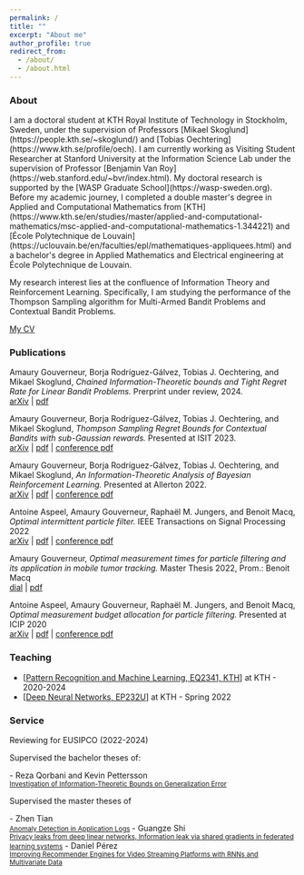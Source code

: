 ```yaml
---
permalink: /
title: ""
excerpt: "About me"
author_profile: true
redirect_from: 
  - /about/
  - /about.html
---
```

<h3>About</h3>
I am a doctoral student at KTH Royal Institute of Technology in Stockholm, Sweden, under the supervision of Professors [Mikael Skoglund](https://people.kth.se/~skoglund/) and [Tobias Oechtering](https://www.kth.se/profile/oech). I am currently working as Visiting Student Researcher at Stanford University at the Information Science Lab under the supervision of Professor [Benjamin Van Roy](https://web.stanford.edu/~bvr/index.html). My doctoral research is supported by the [WASP Graduate School](https://wasp-sweden.org). Before my academic journey, I completed a double master's degree in Applied and Computational Mathematics from [KTH](https://www.kth.se/en/studies/master/applied-and-computational-mathematics/msc-applied-and-computational-mathematics-1.344221) and [École Polytechnique de Louvain](https://uclouvain.be/en/faculties/epl/mathematiques-appliquees.html) and a bachelor's degree in Applied Mathematics and Electrical engineering at École Polytechnique de Louvain.  

My research interest lies at the confluence of Information Theory and Reinforcement Learning. Specifically, I am studying the performance of the Thompson Sampling algorithm for Multi-Armed Bandit Problems and Contextual Bandit Problems.

<a href="http://amaurygouverneur.github.io/files/CV_Amaury_Gouverneur_2024.pdf">My CV</a>


<h3>Publications</h3>
<p>Amaury Gouverneur, Borja Rodríguez-Gálvez, Tobias J. Oechtering, and Mikael Skoglund, <em>Chained Information-Theoretic bounds and Tight Regret Rate for Linear Bandit Problems.</em> Prerprint under review, 2024.  <br> <a href="https://arxiv.org/abs/2403.03361">arXiv</a> | <a href="http://amaurygouverneur.github.io/files/chained_information_theoretic_bounds.pdf">pdf</a> </p>

<p>Amaury Gouverneur, Borja Rodríguez-Gálvez, Tobias J. Oechtering, and Mikael Skoglund, <em>Thompson Sampling Regret Bounds for Contextual Bandits with sub-Gaussian rewards.</em> Presented at ISIT 2023.  <br> <a href="https://arxiv.org/pdf/2304.13593.pdf">arXiv</a> | <a href="http://amaurygouverneur.github.io/files/TS_regret_bounds_for_contextual_bandits_with_sub_gaussian_rewards.pdf">pdf</a> | <a href="https://ieeexplore.ieee.org/abstract/document/10206792">conference pdf</a>  </p>

<p>Amaury Gouverneur, Borja Rodríguez-Gálvez, Tobias J. Oechtering, and Mikael Skoglund, <em>An Information-Theoretic Analysis of Bayesian Reinforcement Learning.</em> Presented at Allerton 2022.  <br> <a href="https://arxiv.org/abs/2207.08735">arXiv</a> | <a href="http://amaurygouverneur.github.io/files/an_information_theoretic_analysis_of_Bayesian_RL.pdf">pdf</a> | <a href="https://ieeexplore.ieee.org/abstract/document/9929353">conference pdf</a>  </p>

<p>Antoine Aspeel, Amaury Gouverneur, Raphaël M. Jungers, and Benoit Macq, <em>Optimal intermittent particle filter.</em> IEEE Transactions on Signal Processing 2022 <br> <a href="https://arxiv.org/abs/2207.08735">arXiv</a> | <a href="http://amaurygouverneur.github.io/files/an_information_theoretic_analysis_of_Bayesian_RL.pdf">pdf</a> | <a href="https://ieeexplore.ieee.org/abstract/document/9929353">conference pdf</a>  </p>

<p>Amaury Gouverneur, <em>Optimal measurement times for particle filtering and its application in mobile tumor tracking.</em> Master Thesis 2022, Prom.: Benoit Macq <br> <a href="https://dial.uclouvain.be/downloader/downloader.php?pid=thesis%3A25377&datastream=PDF_01&cover=cover-mem">dial</a> | <a href="http://amaurygouverneur.github.io/files/an_information_theoretic_analysis_of_Bayesian_RL.pdf">pdf</a> </p>

<p>Antoine Aspeel, Amaury Gouverneur, Raphaël M. Jungers, and Benoit Macq, <em>Optimal measurement budget allocation for particle filtering.</em> Presented at ICIP 2020 <br> <a href="https://arxiv.org/abs/2207.08735">arXiv</a> | <a href="http://amaurygouverneur.github.io/files/an_information_theoretic_analysis_of_Bayesian_RL.pdf">pdf</a> | <a href="https://ieeexplore.ieee.org/abstract/document/9929353">conference pdf</a>  </p>

<h3>Teaching</h3>

- [<a href="https://www.kth.se/student/kurser/kurs/EQ2341?l=en">Pattern Recognition and Machine Learning, EQ2341, KTH</a>] at KTH - 2020-2024
- [<a href="https://www.kth.se/en/om/nyheter/centrala-nyheter/samarbete-bakom-unik-spetsutbildning-inom-ai-1.1033451">Deep Neural Networks, EP232U</a>] at KTH - Spring 2022

<h3>Service</h3>

<p>Reviewing for EUSIPCO (2022-2024)</p>
<p>Supervised the bachelor theses of: </p>
  - Reza Qorbani and Kevin Pettersson
  <br /><small> <a href="http://kth.diva-portal.org/smash/record.jsf?aq2=%5B%5B%5D%5D&c=15&af=%5B%5D&searchType=LIST_LATEST&sortOrder2=title_sort_asc&query=&language=en&pid=diva2%3A1736009&aq=%5B%5B%5D%5D&sf=all&aqe=%5B%5D&sortOrder=author_sort_asc&onlyFullText=false&noOfRows=50&dswid=-4659">Investigation of Information-Theoretic Bounds on Generalization Error</a> </small>
<p>Supervised the master theses of</p>
  - Zhen Tian
  <br /><small> <a href="https://aaltodoc.aalto.fi/handle/123456789/119370">Anomaly Detection in Application Logs</a>  </small>
  - Guangze Shi
  <br /><small> <a href="https://kth.diva-portal.org/smash/record.jsf?aq2=%5B%5B%5D%5D&c=21&af=%5B%5D&searchType=LIST_LATEST&sortOrder2=title_sort_asc&query=&language=sv&pid=diva2%3A1728674&aq=%5B%5B%5D%5D&sf=all&aqe=%5B%5D&sortOrder=author_sort_asc&onlyFullText=false&noOfRows=50&dswid=8498">Privacy leaks from deep linear networks, Information leak via shared gradients in federated learning systems</a></small>
  - Daniel Pérez
  <br /><small><a href="http://kth.diva-portal.org/smash/record.jsf?pid=diva2%3A1714150&dswid=-4335">Improving Recommender Engines for Video Streaming Platforms with RNNs and Multivariate Data</a></small>
